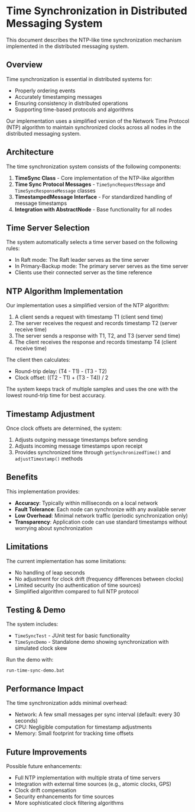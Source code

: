 # Time Synchronization in Distributed Messaging System

This document describes the NTP-like time synchronization mechanism implemented in the distributed messaging system.

## Overview

Time synchronization is essential in distributed systems for:
- Properly ordering events
- Accurately timestamping messages
- Ensuring consistency in distributed operations
- Supporting time-based protocols and algorithms

Our implementation uses a simplified version of the Network Time Protocol (NTP) algorithm to maintain synchronized clocks across all nodes in the distributed messaging system.

## Architecture

The time synchronization system consists of the following components:

1. **TimeSync Class** - Core implementation of the NTP-like algorithm
2. **Time Sync Protocol Messages** - `TimeSyncRequestMessage` and `TimeSyncResponseMessage` classes
3. **TimestampedMessage Interface** - For standardized handling of message timestamps
4. **Integration with AbstractNode** - Base functionality for all nodes

## Time Server Selection

The system automatically selects a time server based on the following rules:

- In Raft mode: The Raft leader serves as the time server
- In Primary-Backup mode: The primary server serves as the time server
- Clients use their connected server as the time reference

## NTP Algorithm Implementation

Our implementation uses a simplified version of the NTP algorithm:

1. A client sends a request with timestamp T1 (client send time)
2. The server receives the request and records timestamp T2 (server receive time)
3. The server sends a response with T1, T2, and T3 (server send time)
4. The client receives the response and records timestamp T4 (client receive time)

The client then calculates:
- Round-trip delay: (T4 - T1) - (T3 - T2)
- Clock offset: ((T2 - T1) + (T3 - T4)) / 2

The system keeps track of multiple samples and uses the one with the lowest round-trip time for best accuracy.

## Timestamp Adjustment

Once clock offsets are determined, the system:
1. Adjusts outgoing message timestamps before sending
2. Adjusts incoming message timestamps upon receipt
3. Provides synchronized time through `getSynchronizedTime()` and `adjustTimestamp()` methods

## Benefits

This implementation provides:
- **Accuracy**: Typically within milliseconds on a local network
- **Fault Tolerance**: Each node can synchronize with any available server
- **Low Overhead**: Minimal network traffic (periodic synchronization only)
- **Transparency**: Application code can use standard timestamps without worrying about synchronization

## Limitations

The current implementation has some limitations:
- No handling of leap seconds
- No adjustment for clock drift (frequency differences between clocks)
- Limited security (no authentication of time sources)
- Simplified algorithm compared to full NTP protocol

## Testing & Demo

The system includes:
- `TimeSyncTest` - JUnit test for basic functionality
- `TimeSyncDemo` - Standalone demo showing synchronization with simulated clock skew

Run the demo with:
```
run-time-sync-demo.bat
```

## Performance Impact

The time synchronization adds minimal overhead:
- Network: A few small messages per sync interval (default: every 30 seconds)
- CPU: Negligible computation for timestamp adjustments
- Memory: Small footprint for tracking time offsets

## Future Improvements

Possible future enhancements:
- Full NTP implementation with multiple strata of time servers
- Integration with external time sources (e.g., atomic clocks, GPS)
- Clock drift compensation
- Security enhancements for time sources
- More sophisticated clock filtering algorithms 